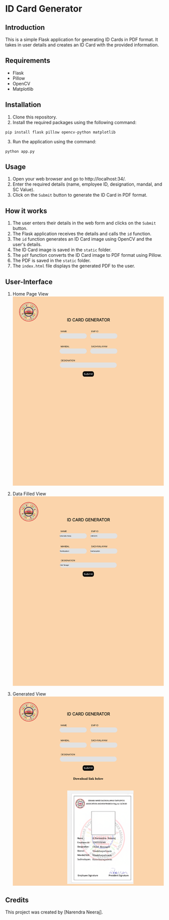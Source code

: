 # ID Card Generator 

## Introduction
This is a simple Flask application for generating ID Cards in PDF format. It takes in user details and creates an ID Card with the provided information.

## Requirements
- Flask
- Pillow
- OpenCV
- Matplotlib

## Installation
1. Clone this repository.
2. Install the required packages using the following command: 
```
pip install flask pillow opencv-python matplotlib
```
3. Run the application using the command:
```
python app.py
```

## Usage
1. Open your web browser and go to http://localhost:34/.
2. Enter the required details (name, employee ID, designation, mandal, and SC Value).
3. Click on the `Submit` button to generate the ID Card in PDF format.

## How it works
1. The user enters their details in the web form and clicks on the `Submit` button.
2. The Flask application receives the details and calls the `id` function.
3. The `id` function generates an ID Card image using OpenCV and the user's details.
4. The ID Card image is saved in the `static` folder.
5. The `pdf` function converts the ID Card image to PDF format using Pillow.
6. The PDF is saved in the `static` folder.
7. The `index.html` file displays the generated PDF to the user.

## User-Interface

1. Home Page View
![home](https://github.com/nani-stark-3000/ID-Card-Generator/blob/a1afcaa9d55549c417438ce8fe9c280846d89ec8/ScreenShots/Initial%20View.png)

2. Data Filled View
![fill](https://github.com/nani-stark-3000/ID-Card-Generator/blob/a1afcaa9d55549c417438ce8fe9c280846d89ec8/ScreenShots/Data%20Filled%20View.png)

3. Generated View
![generated](https://github.com/nani-stark-3000/ID-Card-Generator/blob/a1afcaa9d55549c417438ce8fe9c280846d89ec8/ScreenShots/Generated%20View.png)

## Credits
This project was created by [Narendra Neeraj].
